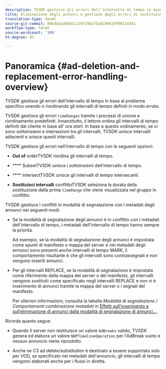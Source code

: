 ```yaml
---
description: TVSDK gestisce gli errori dell’intervallo di tempo in base al problema specifico unendo o riordinando gli intervalli di tempo definiti in modo errato.
title: Eliminazione degli annunci e gestione degli errori di sostituzione
translation-type: tm+mt
source-git-commit: 89bdda1d4bd5c126f19ba75a819942df901183d1
workflow-type: tm+mt
source-wordcount: '309'
ht-degree: 0%

---
```



# Panoramica {#ad-deletion-and-replacement-error-handling-overview}

TVSDK gestisce gli errori dell’intervallo di tempo in base al problema specifico unendo o riordinando gli intervalli di tempo definiti in modo errato.

TVSDK gestisce gli errori `timeRanges` tramite i processi di unione e riordinamento predefiniti. Innanzitutto, il lettore ordina gli intervalli di tempo definiti dal cliente in base all&#39; ora *start*. In base a questo ordinamento, se ci sono sottoinsiemi e intersezioni tra gli intervalli, TVSDK unisce intervalli adiacenti e unisce questi intervalli.

TVSDK gestisce gli errori nell’intervallo di tempo con le seguenti opzioni:

* **Out of** orderTVSDK riordina gli intervalli di tempo.

* **** SubsetTVSDK unisce i sottoinsiemi dell’intervallo di tempo.

* **** IntersectTVSDK unisce gli intervalli di tempo intersecanti.

* **Sostituisci intervalli** conflittoTVSDK seleziona la durata della sostituzione dalla prima  `timeRange` che viene visualizzata nel gruppo in conflitto.

TVSDK gestisce i conflitti in modalità di segnalazione con i metadati degli annunci nei seguenti modi:

* Se la modalità di segnalazione degli annunci è in conflitto con i metadati dell&#39;intervallo di tempo, i metadati dell&#39;intervallo di tempo hanno sempre la priorità.

   Ad esempio, se la modalità di segnalazione degli annunci è impostata come spunti di manifesto o mappa del server e nei metadati degli annunci sono presenti anche intervalli di tempo MARK, il comportamento risultante è che gli intervalli sono contrassegnati e non vengono inseriti annunci.
* Per gli intervalli REPLACE, se la modalità di segnalazione è impostata come riferimento della mappa del server o del manifesto, gli intervalli vengono sostituiti come specificato negli intervalli REPLACE e non vi è inserimento di annunci tramite la mappa del server o i segnali del manifesto.

   Per ulteriori informazioni, consulta la tabella *Modalità di segnalazione / Comportamenti combinazione metadati* in [Effetti sull’inserimento e sull’eliminazione di annunci dalla modalità di segnalazione di annunci...](../../../../tvsdk-2.7-for-android/ad-insertion/delete-replace-content-vod/c-psdk-android-2.7-signaling-mode-metadata-combos-android.md#c_psdk_signaling-mode-metadata-combos-android).

Ricorda quanto segue:

* Quando il server non restituisce un valore `AdBreaks` valido, TVSDK genera ed elabora un valore `NOPTimelineOperation` per l&#39;AdBreak vuoto e nessun annuncio viene riprodotto.

* Anche se C3 ad delete/substitution è destinato a essere supportato solo per VOD, se specificato nei metadati dell&#39;annuncio, gli intervalli di tempo vengono elaborati anche per i flussi in diretta.

